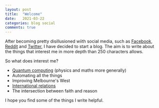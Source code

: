 ```yaml
---
layout: post
title:  "Welcome"
date:   2021-03-22 
categories: blog social
comments: true
---
```


After becoming pretty disillusioned wiith social media, such as [Facebook](facebook.com), [Reddit](reddit.com) and [Twitter](twitter.com), I have decided to start a blog. The aim is to write about the things that interest me in more depth than 250 characters allows. 

So what does interest me?

- [Quantum computing](arxiv.org) (physics and maths more generally)
- Automating all the things
- Improving Melbourne's West
- [International relations](https://www.globaldispatchespodcast.com/)
- The intersection between faith and reason

I hope you find some of the things I write helpful.